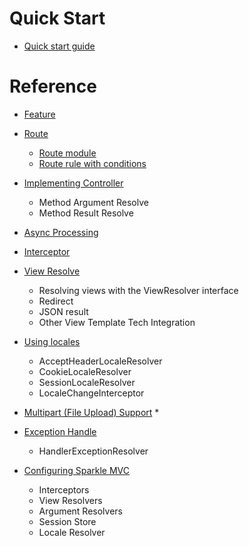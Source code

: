 # Quick Start

* [Quick start guide](quickstart.md)

# Reference

* [Feature](feature.md)
  
* [Route](route.md)
   * [Route module](route_module.md)
   * [Route rule with conditions](route_condition.md)

* [Implementing Controller](controller.md)
  * Method Argument Resolve
  * Method Result Resolve
  
* [Async Processing](async.md)

* [Interceptor](interceptor.md)

* [View Resolve](view.md)

  * Resolving views with the ViewResolver interface
  * Redirect
  * JSON result
  * Other View Template Tech Integration

* [Using locales](locales.md)
  * AcceptHeaderLocaleResolver
  * CookieLocaleResolver
  * SessionLocaleResolver
  * LocaleChangeInterceptor

* [Multipart (File Upload) Support](multipart.md)
  * 

* [Exception Handle](exception_handler.md)
  * HandlerExceptionResolver

* [Configuring Sparkle MVC](mvc_config.md)
  * Interceptors
  * View Resolvers
  * Argument Resolvers
  * Session Store
  * Locale Resolver